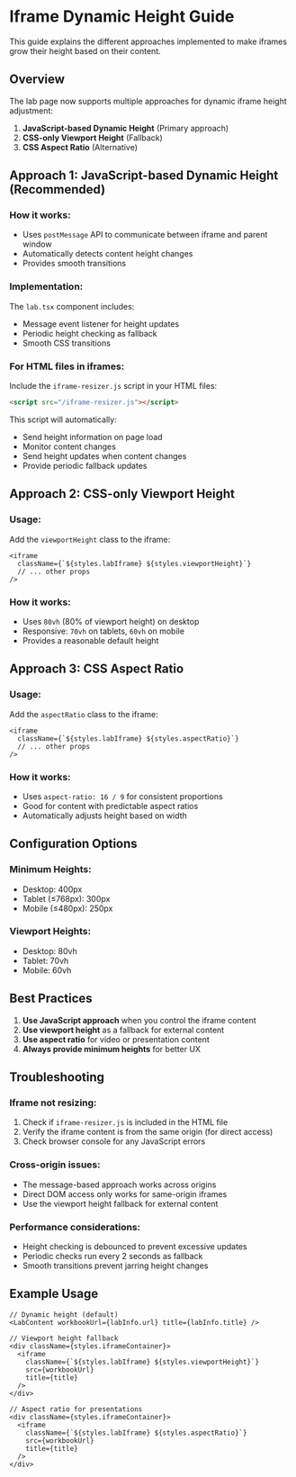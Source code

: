 # Iframe Dynamic Height Guide

This guide explains the different approaches implemented to make iframes grow their height based on their content.

## Overview

The lab page now supports multiple approaches for dynamic iframe height adjustment:

1. **JavaScript-based Dynamic Height** (Primary approach)
2. **CSS-only Viewport Height** (Fallback)
3. **CSS Aspect Ratio** (Alternative)

## Approach 1: JavaScript-based Dynamic Height (Recommended)

### How it works:
- Uses `postMessage` API to communicate between iframe and parent window
- Automatically detects content height changes
- Provides smooth transitions

### Implementation:
The `lab.tsx` component includes:
- Message event listener for height updates
- Periodic height checking as fallback
- Smooth CSS transitions

### For HTML files in iframes:
Include the `iframe-resizer.js` script in your HTML files:

```html
<script src="/iframe-resizer.js"></script>
```

This script will automatically:
- Send height information on page load
- Monitor content changes
- Send height updates when content changes
- Provide periodic fallback updates

## Approach 2: CSS-only Viewport Height

### Usage:
Add the `viewportHeight` class to the iframe:

```tsx
<iframe 
  className={`${styles.labIframe} ${styles.viewportHeight}`}
  // ... other props
/>
```

### How it works:
- Uses `80vh` (80% of viewport height) on desktop
- Responsive: `70vh` on tablets, `60vh` on mobile
- Provides a reasonable default height

## Approach 3: CSS Aspect Ratio

### Usage:
Add the `aspectRatio` class to the iframe:

```tsx
<iframe 
  className={`${styles.labIframe} ${styles.aspectRatio}`}
  // ... other props
/>
```

### How it works:
- Uses `aspect-ratio: 16 / 9` for consistent proportions
- Good for content with predictable aspect ratios
- Automatically adjusts height based on width

## Configuration Options

### Minimum Heights:
- Desktop: 400px
- Tablet (≤768px): 300px  
- Mobile (≤480px): 250px

### Viewport Heights:
- Desktop: 80vh
- Tablet: 70vh
- Mobile: 60vh

## Best Practices

1. **Use JavaScript approach** when you control the iframe content
2. **Use viewport height** as a fallback for external content
3. **Use aspect ratio** for video or presentation content
4. **Always provide minimum heights** for better UX

## Troubleshooting

### Iframe not resizing:
1. Check if `iframe-resizer.js` is included in the HTML file
2. Verify the iframe content is from the same origin (for direct access)
3. Check browser console for any JavaScript errors

### Cross-origin issues:
- The message-based approach works across origins
- Direct DOM access only works for same-origin iframes
- Use the viewport height fallback for external content

### Performance considerations:
- Height checking is debounced to prevent excessive updates
- Periodic checks run every 2 seconds as fallback
- Smooth transitions prevent jarring height changes

## Example Usage

```tsx
// Dynamic height (default)
<LabContent workbookUrl={labInfo.url} title={labInfo.title} />

// Viewport height fallback
<div className={styles.iframeContainer}>
  <iframe 
    className={`${styles.labIframe} ${styles.viewportHeight}`}
    src={workbookUrl}
    title={title}
  />
</div>

// Aspect ratio for presentations
<div className={styles.iframeContainer}>
  <iframe 
    className={`${styles.labIframe} ${styles.aspectRatio}`}
    src={workbookUrl}
    title={title}
  />
</div>
``` 